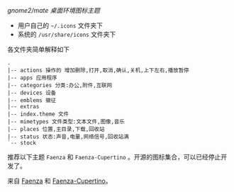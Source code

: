 *gnome2/mate 桌面环境图标主题*


* 用户自己的 `~/.icons` 文件夹下
* 系统的 `/usr/share/icons` 文件夹下

各文件夹简单解释如下

```
.
|-- actions 操作的 增加删除,打开,取消,确认,关机,上下左右,播放暂停
|-- apps 应用程序
|-- categories 分类:办公,附件,互联网
|-- devices 设备
|-- emblems 徽征
|-- extras
|-- index.theme 文件
|-- mimetypes 文件类型:文本文件,图像,音乐
|-- places 位置,主目录,下载,回收站
|-- status 状态:声音,电量,网络信号,回收站满
`-- stock
```

推荐以下主题 `Faenza` 和 `Faenza-Cupertino` 。开源的图标集合，可以已经停止开发了。

来自 [Faenza](http://gnome-look.org/content/show.php/?content=128143) 和  [Faenza-Cupertino](http://gnome-look.org/content/show.php/Faenza-Cupertino?content=129008)。
